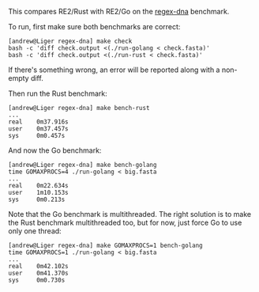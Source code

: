 This compares RE2/Rust with RE2/Go on the
[regex-dna](http://benchmarksgame.alioth.debian.org/u32/performance.php?test=regexdna)
benchmark.

To run, first make sure both benchmarks are correct:

```
[andrew@Liger regex-dna] make check
bash -c 'diff check.output <(./run-golang < check.fasta)'
bash -c 'diff check.output <(./run-rust < check.fasta)'
```

If there's something wrong, an error will be reported along with a non-empty
diff.

Then run the Rust benchmark:

```
[andrew@Liger regex-dna] make bench-rust
...
real    0m37.916s
user    0m37.457s
sys     0m0.457s
```

And now the Go benchmark:

```
[andrew@Liger regex-dna] make bench-golang
time GOMAXPROCS=4 ./run-golang < big.fasta
...
real    0m22.634s
user    1m10.153s
sys     0m0.213s
```

Note that the Go benchmark is multithreaded. The right solution is to make the
Rust benchmark multithreaded too, but for now, just force Go to use only one
thread:

```
[andrew@Liger regex-dna] make GOMAXPROCS=1 bench-golang
time GOMAXPROCS=1 ./run-golang < big.fasta
...
real    0m42.102s
user    0m41.370s
sys     0m0.730s
```

